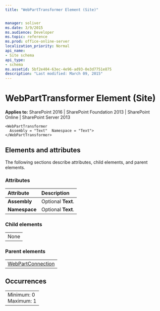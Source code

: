 ```yaml
---
title: "WebPartTransformer Element (Site)"


manager: soliver
ms.date: 3/9/2015
ms.audience: Developer
ms.topic: reference
ms.prod: office-online-server
localization_priority: Normal
api_name:
- Site schema
api_type:
- schema
ms.assetid: 5bf2e404-63ec-4e96-ad93-0e3d7751e875
description: "Last modified: March 09, 2015"
---
```


# WebPartTransformer Element (Site)

 
  
 **Applies to:** SharePoint 2016 | SharePoint Foundation 2013 | SharePoint Online | SharePoint Server 2013
  
```
<WebPartTransformer
  Assembly = "Text"  Namespace = "Text">
</WebPartTransformer>
```

## Elements and attributes

The following sections describe attributes, child elements, and parent elements.

### Attributes

|**Attribute**|**Description**|
|:-----|:-----|
|**Assembly** <br/> |Optional **Text**.  <br/> |
|**Namespace** <br/> |Optional **Text**.  <br/> |
   
### Child elements

||
|:-----|
|None |
   
### Parent elements

||
|:-----|
|[WebPartConnection](webpartconnection-element-site.md)|
   
## Occurrences

||
|:-----|
|Minimum: 0  <br/> Maximum: 1  <br/> |
   

